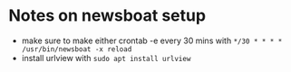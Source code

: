 # Notes on newsboat setup

- make sure to make either crontab -e every 30 mins with `*/30 * * * * /usr/bin/newsboat -x reload`
- install urlview with `sudo apt install urlview`
